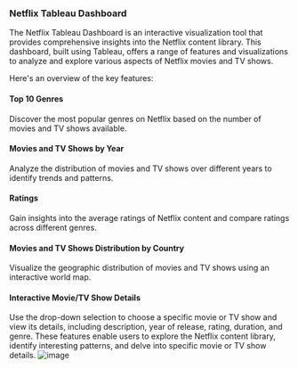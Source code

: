 ### Netflix Tableau Dashboard
The Netflix Tableau Dashboard is an interactive visualization tool that provides comprehensive insights into the Netflix content library. 
This dashboard, built using Tableau, offers a range of features and visualizations to analyze and explore various aspects of Netflix movies and TV shows.

Here's an overview of the key features:

#### Top 10 Genres
Discover the most popular genres on Netflix based on the number of movies and TV shows available.
#### Movies and TV Shows by Year
Analyze the distribution of movies and TV shows over different years to identify trends and patterns.
#### Ratings
Gain insights into the average ratings of Netflix content and compare ratings across different genres.
#### Movies and TV Shows Distribution by Country
Visualize the geographic distribution of movies and TV shows using an interactive world map.
#### Interactive Movie/TV Show Details
Use the drop-down selection to choose a specific movie or TV show and view its details, including description, year of release, rating, duration, and genre.
These features enable users to explore the Netflix content library, identify interesting patterns, and delve into specific movie or TV show details.
![image](https://github.com/AnishaChitturu/NetflixEDA_Tableau_Dashboard/assets/74812549/f7676d94-1607-46fc-95b5-85e1eaf09a6b)
